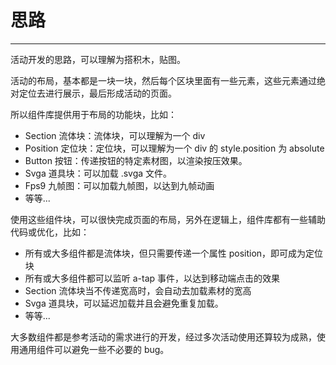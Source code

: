 # 思路

---

活动开发的思路，可以理解为搭积木，贴图。

活动的布局，基本都是一块一块，然后每个区块里面有一些元素，这些元素通过绝对定位去进行展示，最后形成活动的页面。

所以组件库提供用于布局的功能块，比如：

- Section 流体块：流体块，可以理解为一个 div
- Position 定位块：定位块，可以理解为一个 div 的 style.position 为 absolute
- Button 按钮：传递按钮的特定素材图，以渲染按压效果。
- Svga 道具块：可以加载 .svga 文件。
- Fps9 九帧图：可以加载九帧图，以达到九帧动画
- 等等...

使用这些组件块，可以很快完成页面的布局，另外在逻辑上，组件库都有一些辅助代码或优化，比如：

- 所有或大多组件都是流体块，但只需要传递一个属性 position，即可成为定位块
- 所有或大多组件都可以监听 a-tap 事件，以达到移动端点击的效果
- Section 流体块当不传递宽高时，会自动去加载素材的宽高
- Svga 道具块，可以延迟加载并且会避免重复加载。
- 等等...

大多数组件都是参考活动的需求进行的开发，经过多次活动使用还算较为成熟，使用通用组件可以避免一些不必要的 bug。
